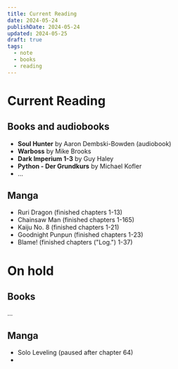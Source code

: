 ```yaml
---
title: Current Reading
date: 2024-05-24
publishDate: 2024-05-24
updated: 2024-05-25
draft: true
tags:
  - note
  - books
  - reading
---
```

 
# Current Reading

## Books and audiobooks

- **Soul Hunter** by Aaron Dembski-Bowden (audiobook)
- **Warboss** by Mike Brooks
- **Dark Imperium 1-3** by Guy Haley
- **Python - Der Grundkurs** by Michael Kofler
- ...

## Manga

- Ruri Dragon (finished chapters 1-13)
- Chainsaw Man (finished chapters 1-165)
- Kaiju No. 8 (finished chapters 1-21)
- Goodnight Punpun (finished chapters 1-23)
- Blame! (finished chapters ("Log.") 1-37)


# On hold

## Books

...

## Manga

- Solo Leveling (paused after chapter 64)
- 